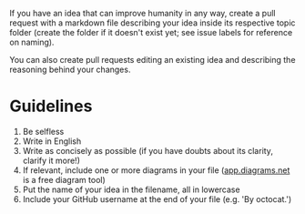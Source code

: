 If you have an idea that can improve humanity in any way, create a pull request with a markdown file describing your idea inside its respective topic folder (create the folder if it doesn't exist yet; see issue labels for reference on naming).

You can also create pull requests editing an existing idea and describing the reasoning behind your changes.

# Guidelines

1. Be selfless
2. Write in English
3. Write as concisely as possible (if you have doubts about its clarity, clarify it more!)
4. If relevant, include one or more diagrams in your file ([app.diagrams.net](https://app.diagrams.net) is a free diagram tool)
5. Put the name of your idea in the filename, all in lowercase
6. Include your GitHub username at the end of your file (e.g. 'By octocat.')
